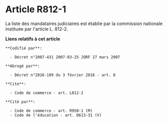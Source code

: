 # Article R812-1

La liste des mandataires judiciaires est établie par la commission nationale instituée par l'article L. 812-2.

**Liens relatifs à cet article**

	**Codifié par**:

	  - Décret n°2007-431 2007-03-25 JORF 27 mars 2007

	**Abrogé par**:

	  - Décret n°2016-109 du 3 février 2016 - art. 8

	**Cite**:

	  - Code de commerce - art. L812-2

	**Cité par**:

	  - Code de commerce - art. R950-1 (M)
	  - Code de l'éducation - art. D613-31 (V)
